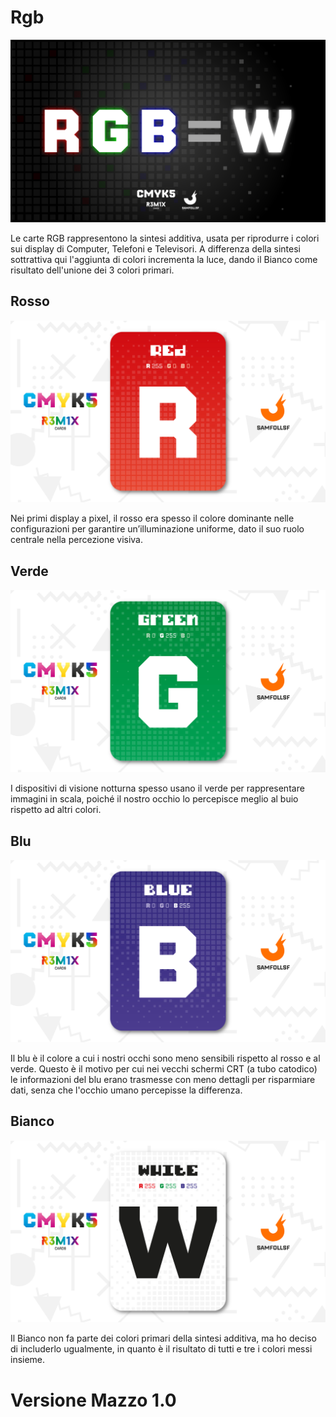 # Rgb

![rgb](../eg/5/pptxrgb.jpg)

Le carte RGB rappresentono la sintesi additiva, usata per riprodurre i colori sui display di Computer, Telefoni e Televisori. A differenza della sintesi sottrattiva qui l'aggiunta di colori incrementa la luce, dando il Bianco come risultato dell'unione dei 3 colori primari.

## Rosso

![red](../eg/5/rosso.jpg)

Nei primi display a pixel, il rosso era spesso il colore dominante nelle configurazioni per garantire un’illuminazione uniforme, dato il suo ruolo centrale nella percezione visiva.

## Verde

![green](../eg/5/verde.jpg)

I dispositivi di visione notturna spesso usano il verde per rappresentare immagini in scala, poiché il nostro occhio lo percepisce meglio al buio rispetto ad altri colori.

## Blu

![blu](../eg/5/blu.jpg)

Il blu è il colore a cui i nostri occhi sono meno sensibili rispetto al rosso e al verde. Questo è il motivo per cui nei vecchi schermi CRT (a tubo catodico) le informazioni del blu erano trasmesse con meno dettagli per risparmiare dati, senza che l'occhio umano percepisse la differenza.

## Bianco

![white](../eg/5/bianco.jpg)

Il Bianco non fa parte dei colori primari della sintesi additiva, ma ho deciso di includerlo ugualmente, in quanto è il risultato di tutti e tre i colori messi insieme.

# Versione Mazzo 1.0